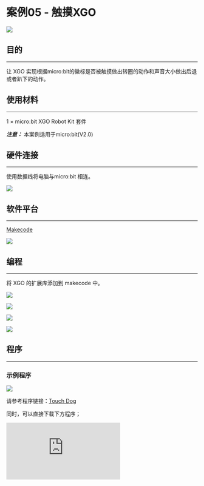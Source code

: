 ﻿---
sidebar_position: 12
sidebar_label: 案例05 - 触摸XGO
---

# 案例05 - 触摸XGO

![](https://wiki-media-ef.oss-cn-hongkong.aliyuncs.com//images/xgo-5-1.png)

## 目的
---
让 XGO 实现根据micro:bit的徽标是否被触摸做出转圈的动作和声音大小做出后退或者趴下的动作。



## 使用材料
---
1 × micro:bit XGO Robot Kit 套件

***注意：*** 本案例适用于micro:bit(V2.0)



## 硬件连接
---
使用数据线将电脑与micro:bit 相连。

![](https://wiki-media-ef.oss-cn-hongkong.aliyuncs.com//images/microbit-xgo-robot-kit-22.png)



## 软件平台
---
[Makecode](https://makecode.microbit.org/#)

![](https://wiki-media-ef.oss-cn-hongkong.aliyuncs.com//images/microbit-xgo-robot-kit-10.png)



## 编程
---


将 XGO 的扩展库添加到 makecode 中。

![](https://wiki-media-ef.oss-cn-hongkong.aliyuncs.com//images/microbit-xgo-robot-kit-11.png)

![](https://wiki-media-ef.oss-cn-hongkong.aliyuncs.com//images/microbit-xgo-robot-kit-12.png)

![](https://wiki-media-ef.oss-cn-hongkong.aliyuncs.com//images/microbit-xgo-robot-kit-13.png)

![](https://wiki-media-ef.oss-cn-hongkong.aliyuncs.com//images/microbit-xgo-robot-kit-14.png)



## 程序
---

### 示例程序



![](https://wiki-media-ef.oss-cn-hongkong.aliyuncs.com//images/microbit-xgot-robot-kit-case01-out-of-the-square-05.png)



请参考程序链接：[Touch Dog](https://makecode.microbit.org/_DPCdXybUs7me)

同时，可以直接下载下方程序；

<div
    style={{
        position: 'relative',
        paddingBottom: '60%',
        overflow: 'hidden',
    }}
>
    <iframe
        src="https://makecode.microbit.org/_DPCdXybUs7me"
        frameborder="0"
        sandbox="allow-popups allow-forms allow-scripts allow-same-origin"
        style={{
            position: 'absolute',
            width: '100%',
            height: '100%',
        }}
    />
</div>


## 相关问题
---
如果 XGO 没有行走，可以适当提高声音大小。



## 思考
---
能否让 XGO 根据声音大小做出更多的动作？

